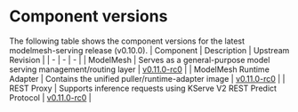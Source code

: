 # Component versions

The following table shows the component versions for the latest modelmesh-serving release (v0.10.0).
| Component | Description | Upstream Revision |
| - | - | - |
| ModelMesh | Serves as a general-purpose model serving management/routing layer | [v0.11.0-rc0](https://github.com/kserve/modelmesh/tree/v0.11.0-rc0) |
| ModelMesh Runtime Adapter | Contains the unified puller/runtime-adapter image | [v0.11.0-rc0](https://github.com/kserve/modelmesh-runtime-adapter/tree/v0.11.0-rc0) |
| REST Proxy | Supports inference requests using KServe V2 REST Predict Protocol | [v0.11.0-rc0](https://github.com/kserve/rest-proxy/tree/v0.11.0-rc0) |
